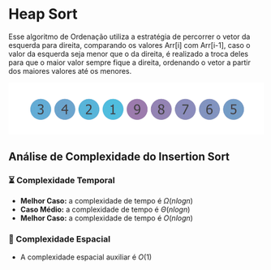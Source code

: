 # Heap Sort

Esse algoritmo de Ordenação utiliza a estratégia de percorrer o vetor da esquerda para direita, comparando os valores Arr[i\] com Arr[i-1\], caso o valor da esquerda seja menor que o da direita, é realizado a troca deles para que o maior valor sempre fique a direita, ordenando o vetor a partir dos maiores valores até os menores.

![](https://github.com/sc-math/Sort-Algorithms/blob/main/Bubble%20Sort/gif/Bubble-sort-example.gif)

## Análise de Complexidade do Insertion Sort

### ⏳ Complexidade Temporal
- **Melhor Caso:** a complexidade de tempo é $Ω(nlogn)$
- **Caso Médio:** a complexidade de tempo é $Θ(nlogn)$
- **Melhor Caso:** a complexidade de tempo é $O(nlogn)$

### 💽 Complexidade Espacial

- A complexidade espacial auxiliar é $O(1)$
